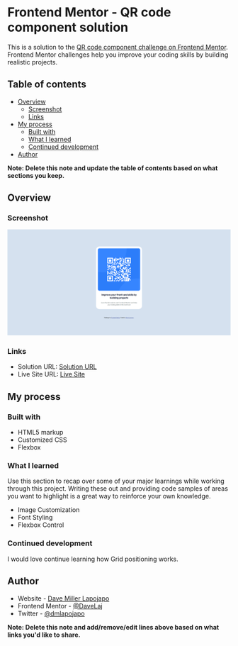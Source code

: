 # Frontend Mentor - QR code component solution

This is a solution to the [QR code component challenge on Frontend Mentor](https://www.frontendmentor.io/challenges/qr-code-component-iux_sIO_H). Frontend Mentor challenges help you improve your coding skills by building realistic projects.

## Table of contents

- [Overview](#overview)
  - [Screenshot](#screenshot)
  - [Links](#links)
- [My process](#my-process)
  - [Built with](#built-with)
  - [What I learned](#what-i-learned)
  - [Continued development](#continued-development)
- [Author](#author)

**Note: Delete this note and update the table of contents based on what sections you keep.**

## Overview

### Screenshot

![Design preview for the QR code component coding challenge](./screenshot.jpg)

### Links

- Solution URL: [Solution URL](https://www.frontendmentor.io/solutions/responsive-qr-page-using-flexbox-DnpMonP31O)
- Live Site URL: [Live Site](https://qr-code-component-rust-mu.vercel.app/)

## My process

### Built with

- HTML5 markup
- Customized CSS
- Flexbox

### What I learned

Use this section to recap over some of your major learnings while working through this project. Writing these out and providing code samples of areas you want to highlight is a great way to reinforce your own knowledge.

- Image Customization
- Font Styling
- Flexbox Control

### Continued development

I would love continue learning how Grid positioning works.

## Author

- Website - [Dave Miller Lapojapo](https://www.your-site.com)
- Frontend Mentor - [@DaveLaj](https://www.https://www.frontendmentor.io/profile/DaveLaj)
- Twitter - [@dmlapojapo](https://www.linkedin.com/in/dmlapojapo/)

**Note: Delete this note and add/remove/edit lines above based on what links you'd like to share.**
